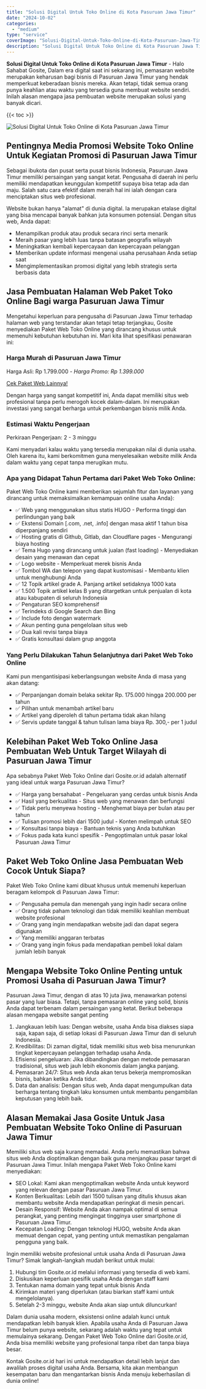```yaml
---
title: "Solusi Digital Untuk Toko Online di Kota Pasuruan Jawa Timur"
date: "2024-10-02"
categories: 
  - "medium"
type: "service"
coverImage: "Solusi-Digital-Untuk-Toko-Online-di-Kota-Pasuruan-Jawa-Timur.png"
description: "Solusi Digital Untuk Toko Online di Kota Pasuruan Jawa Timur. Kontak Gosite.or.id hari ini untuk mendapatkan detail lebih lanjut dan awalilah proses digital..."
---
```


**Solusi Digital Untuk Toko Online di Kota Pasuruan Jawa Timur** - Halo Sahabat Gosite, Dalam era digital saat ini sekarang ini, pemasaran website merupakan keharusan bagi bisnis di Pasuruan Jawa Timur yang hendak memperkuat keberadaan bisnis mereka. Akan tetapi, tidak semua orang punya keahlian atau waktu yang tersedia guna membuat website sendiri. Inilah alasan mengapa jasa pembuatan website merupakan solusi yang banyak dicari.

{{< toc >}}

![Solusi Digital Untuk Toko Online di Kota Pasuruan Jawa Timur](/images/medium/Solusi-Digital-Untuk-Toko-Online-di-Kota-Pasuruan-Jawa-Timur.png)

## Pentingnya Media Promosi Website Toko Online Untuk Kegiatan Promosi di Pasuruan Jawa Timur

Sebagai ibukota dan pusat serta pusat bisnis Indonesia, Pasuruan Jawa Timur memiliki persaingan yang sangat ketat. Pengusaha di daerah ini perlu memiliki mendapatkan keunggulan kompetitif supaya bisa tetap ada dan maju. Salah satu cara efektif dalam meraih hal ini ialah dengan cara menciptakan situs web profesional.

Website bukan hanya "alamat" di dunia digital. Ia merupakan etalase digital yang bisa mencapai banyak bahkan juta konsumen potensial. Dengan situs web, Anda dapat:

- Menampilkan produk atau produk secara rinci serta menarik
- Meraih pasar yang lebih luas tanpa batasan geografis wilayah
- Meningkatkan kembali kepercayaan dan kepercayaan pelanggan
- Memberikan update informasi mengenai usaha perusahaan Anda setiap saat
- Mengimplementasikan promosi digital yang lebih strategis serta berbasis data

## Jasa Pembuatan Halaman Web Paket Toko Online Bagi warga Pasuruan Jawa Timur

Mengetahui keperluan para pengusaha di Pasuruan Jawa Timur terhadap halaman web yang terstandar akan tetapi tetap terjangkau, Gosite menyediakan Paket Web Toko Online yang dirancang khusus untuk memenuhi kebutuhan kebutuhan ini. Mari kita lihat spesifikasi penawaran ini:

### Harga Murah di Pasuruan Jawa Timur

<a class="cta-button">Harga Asli: Rp 1.799.000 - <em>Harga Promo: Rp 1.399.000</em></a>

<a href="/jasa-web/" class="cta-button">Cek Paket Web Lainnya!</a>

Dengan harga yang sangat kompetitif ini, Anda dapat memiliki situs web profesional tanpa perlu merogoh kocek dalam-dalam. Ini merupakan investasi yang sangat berharga untuk perkembangan bisnis milik Anda.

### Estimasi Waktu Pengerjaan

Perkiraan Pengerjaan: 2 - 3 minggu

Kami menyadari kalau waktu yang tersedia merupakan nilai di dunia usaha. Oleh karena itu, kami berkomitmen guna menyelesaikan website milik Anda dalam waktu yang cepat tanpa merugikan mutu.

### Apa yang Didapat Tahun Pertama dari Paket Web Toko Online:

Paket Web Toko Online kami memberikan sejumlah fitur dan layanan yang dirancang untuk memaksimalkan kemampuan online usaha Anda}:

- ✅ Web yang menggunakan situs statis HUGO - Performa tinggi dan perlindungan yang baik
- ✅ Ekstensi Domain \[.com, .net, .info\] dengan masa aktif 1 tahun bisa diperpanjang sendiri
- ✅ Hosting gratis di Github, Gitlab, dan Cloudflare pages - Mengurangi biaya hosting
- ✅ Tema Hugo yang dirancang untuk jualan (fast loading) - Menyediakan desain yang menawan dan cepat
- ✅ Logo website - Memperkuat merek bisnis Anda
- ✅ Tombol WA dan telepon yang dapat kustomisasi - Membantu klien untuk menghubungi Anda
- ✅ 12 Topik artikel grade A. Panjang artikel setidaknya 1000 kata
- ✅ 1.500 Topik artikel kelas B yang ditargetkan untuk penjualan di kota atau kabupaten di seluruh Indonesia
- ✅ Pengaturan SEO komprehensif
- ✅ Terindeks di Google Search dan Bing
- ✅ Include foto dengan watermark
- ✅ Akun penting guna pengelolaan situs web
- ✅ Dua kali revisi tanpa biaya
- ✅ Gratis konsultasi dalam grup anggota

### Yang Perlu Dilakukan Tahun Selanjutnya dari Paket Web Toko Online

Kami pun mengantisipasi keberlangsungan website Anda di masa yang akan datang:

- ✅ Perpanjangan domain belaka sekitar Rp. 175.000 hingga 200.000 per tahun
- ✅ Pilihan untuk menambah artikel baru
- ✅ Artikel yang diperoleh di tahun pertama tidak akan hilang
- ✅ Servis update tanggal & tahun tulisan lama biaya Rp. 300,- per 1 judul

## Kelebihan Paket Web Toko Online Jasa Pembuatan Web Untuk Target Wilayah di Pasuruan Jawa Timur

Apa sebabnya Paket Web Toko Online dari Gosite.or.id adalah alternatif yang ideal untuk warga Pasuruan Jawa Timur?

- ✅ Harga yang bersahabat - Pengeluaran yang cerdas untuk bisnis Anda
- ✅ Hasil yang berkualitas - Situs web yang menawan dan berfungsi
- ✅ Tidak perlu menyewa hosting - Menghemat biaya per bulan atau per tahun
- ✅ Tulisan promosi lebih dari 1500 judul - Konten melimpah untuk SEO
- ✅ Konsultasi tanpa biaya - Bantuan teknis yang Anda butuhkan
- ✅ Fokus pada kata kunci spesifik - Pengoptimalan untuk pasar lokal Pasuruan Jawa Timur

## Paket Web Toko Online Jasa Pembuatan Web Cocok Untuk Siapa?

Paket Web Toko Online kami dibuat khusus untuk memenuhi keperluan beragam kelompok di Pasuruan Jawa Timur:

- ✅ Pengusaha pemula dan menengah yang ingin hadir secara online
- ✅ Orang tidak paham teknologi dan tidak memiliki keahlian membuat website profesional
- ✅ Orang yang ingin mendapatkan website jadi dan dapat segera digunakan
- ✅ Yang memiliki anggaran terbatas
- ✅ Orang yang ingin fokus pada mendapatkan pembeli lokal dalam jumlah lebih banyak

## Mengapa Website Toko Online Penting untuk Promosi Usaha di Pasuruan Jawa Timur?

Pasuruan Jawa Timur, dengan di atas 10 juta jiwa, menawarkan potensi pasar yang luar biasa. Tetapi, tanpa pemasaran online yang solid, bisnis Anda dapat terbenam dalam persaingan yang ketat. Berikut beberapa alasan mengapa website sangat penting

1. Jangkauan lebih luas: Dengan website, usaha Anda bisa diakses siapa saja, kapan saja, di setiap lokasi di Pasuruan Jawa Timur dan di seluruh Indonesia.
2. Kredibilitas: Di zaman digital, tidak memiliki situs web bisa menurunkan tingkat kepercayaan pelanggan terhadap usaha Anda.
3. Efisiensi pengeluaran: Jika dibandingkan dengan metode pemasaran tradisional, situs web jauh lebih ekonomis dalam jangka panjang.
4. Pemasaran 24/7: Situs web Anda akan terus bekerja mempromosikan bisnis, bahkan ketika Anda tidur.
5. Data dan analisis: Dengan situs web, Anda dapat mengumpulkan data berharga tentang tingkah laku konsumen untuk membantu pengambilan keputusan yang lebih baik.

## Alasan Memakai Jasa Gosite Untuk Jasa Pembuatan Website Toko Online di Pasuruan Jawa Timur

Memiliki situs web saja kurang memadai. Anda perlu memastikan bahwa situs web Anda dioptimalkan dengan baik guna menjangkau pasar target di Pasuruan Jawa Timur. Inilah mengapa Paket Web Toko Online kami menyediakan:

- SEO Lokal: Kami akan mengoptimalkan website Anda untuk keyword yang relevan dengan pasar Pasuruan Jawa Timur.
- Konten Berkualitas: Lebih dari 1500 tulisan yang ditulis khusus akan membantu website Anda mendapatkan peringkat di mesin pencari.
- Desain Responsif: Website Anda akan nampak optimal di semua perangkat, yang penting mengingat tingginya user smartphone di Pasuruan Jawa Timur.
- Kecepatan Loading: Dengan teknologi HUGO, website Anda akan memuat dengan cepat, yang penting untuk memastikan pengalaman pengguna yang baik.

Ingin memiliki website profesional untuk usaha Anda di Pasuruan Jawa Timur? Simak langkah-langkah mudah berikut untuk mulai:

1. Hubungi tim Gosite.or.id melalui informasi yang tersedia di web kami.
2. Diskusikan keperluan spesifik usaha Anda dengan staff kami
3. Tentukan nama domain yang tepat untuk bisnis Anda
4. Kirimkan materi yang diperlukan (atau biarkan staff kami untuk mengelolanya).
5. Setelah 2-3 minggu, website Anda akan siap untuk diluncurkan!

Dalam dunia usaha modern, eksistensi online adalah kunci untuk mendapatkan lebih banyak klien. Apabila usaha Anda di Pasuruan Jawa Timur belum punya website, sekarang adalah waktu yang tepat untuk memulainya sekarang. Dengan Paket Web Toko Online dari Gosite.or.id, Anda bisa memiliki website yang profesional tanpa ribet dan tanpa biaya besar.

Kontak Gosite.or.id hari ini untuk mendapatkan detail lebih lanjut dan awalilah proses digital usaha Anda. Bersama, kita akan membangun kesempatan baru dan mengantarkan bisnis Anda menuju keberhasilan di dunia online!